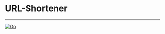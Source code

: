 # URL-Shortener

---------
[![Go](https://github.com/ggoulart/url-shortener/actions/workflows/go.yml/badge.svg)](https://github.com/ggoulart/url-shortener/actions/workflows/go.yml)